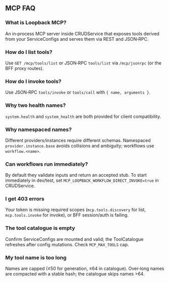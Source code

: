 ## MCP FAQ

### What is Loopback MCP?
An in‑process MCP server inside CRUDService that exposes tools derived from your ServiceConfigs and serves them via REST and JSON‑RPC.

### How do I list tools?
Use `GET /mcp/tools/list` or JSON‑RPC `tools/list` via `/mcp/jsonrpc` (or the BFF proxy routes).

### How do I invoke tools?
Use JSON‑RPC `tools/invoke` or `tools/call` with `{ name, arguments }`.

### Why two health names?
`system.health` and `system_health` are both provided for client compatibility.

### Why namespaced names?
Different providers/instances require different schemas. Namespaced `provider.instance.base` avoids collisions and ambiguity; workflows use `workflow.<name>`.

### Can workflows run immediately?
By default they validate inputs and return an accepted stub. To start immediately in dev/test, set `MCP_LOOPBACK_WORKFLOW_DIRECT_INVOKE=true` in CRUDService.

### I get 403 errors
Your token is missing required scopes (`mcp.tools.discovery` for list, `mcp.tools.invoke` for invoke), or BFF session/auth is failing.

### The tool catalogue is empty
Confirm ServiceConfigs are mounted and valid; the ToolCatalogue refreshes after config mutations. Check `MCP_MAX_TOOLS` cap.

### My tool name is too long
Names are capped (≤50 for generation, ≤64 in catalogue). Over‑long names are compacted with a stable hash; the catalogue skips names >64.


